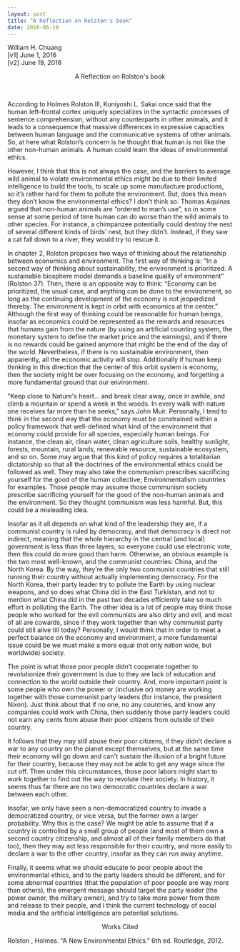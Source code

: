 ```yaml
---
layout: post
title: "A Reflection on Rolston's book"
date: 2016-06-19
---
```

William H. Chuang<br>
[v1] June 1, 2016 <br>
[v2] June 19, 2016<br>

<p style="text-align: center">A Reflection on Rolston's book</p><br>

According to Holmes Rolston III, Kuniyoshi L. Sakai once said that the human left-frontal cortex uniquely specializes in the syntactic processes of sentence comprehension, without any counterparts in other animals, and it leads to a consequence that massive differences in expressive capacities between human language and the communicative systems of other animals. So, at here what Rolston’s concern is he thought that human is not like the other non-human animals. A human could learn the ideas of environmental ethics. <br>

However, I think that this is not always the case, and the barriers to average wild animal to violate environmental ethics might be due to their limited intelligence to build the tools, to scale up some manufacture productions, so it’s rather hard for them to pollute the environment. But, does this mean they don’t know the environmental ethics? I don’t think so. Thomas Aquinas argued that non-human animals are “ordered to man’s use”, so in some sense at some period of time human can do worse than the wild animals to other species. For instance, a chimpanzee potentially could destroy the nest of several different kinds of birds’ nest, but they didn’t. Instead, if they saw a cat fall down to a river, they would try to rescue it.<br>

In chapter 2, Rolston proposes two ways of thinking about the relationship between economics and environment. The first way of thinking is: “In a second way of thinking about sustainability, the environment is prioritized. A sustainable biosphere model demands a baseline quality of environment” (Rolston 37). Then, there is an opposite way to think: “Economy can be prioritized, the usual case, and anything can be done to the environment, so long as the continuing development of the economy is not jeopardized thereby. The environment is kept in orbit with economics at the center.” Although the first way of thinking could be reasonable for human beings, insofar as economics could be represented as the rewards and resources that humans gain from the nature (by using an artificial counting system, the monetary system to define the market price and the earnings), and if there is no rewards could be gained anymore that might be the end of the day of the world. Nevertheless, if there is no sustainable environment, then apparently, all the economic activity will stop. Additionally if human keep thinking in this direction that the center of this orbit system is economy, then the society might be over focusing on the economy, and forgetting a more fundamental ground that our environment.<br>

“Keep close to Nature's heart... and break clear away, once in awhile, and climb a mountain or spend a week in the woods. In every walk with nature one receives far more than he seeks,” says John Muir. Personally, I tend to think in the second way that the economy must be constrained within a policy framework that well-defined what kind of the environment that economy could provide for all species, especially human beings. For instance, the clean air, clean water, clean agriculture soils, healthy sunlight, forests, mountain, rural lands, renewable resource, sustainable ecosystem, and so on. Some may argue that this kind of policy requires a totalitarian dictatorship so that all the doctrines of the environmental ethics could be followed as well. They may also take the communism prescribes sacrificing yourself for the good of the human collective; Environmentalism countries for examples. Those people may assume those communism society prescribe sacrificing yourself for the good of the non-human animals and the environment. So they thought communism was less harmful. But, this could be a misleading idea. <br>

Insofar as it all depends on what kind of the leadership they are, if a communist country is ruled by democracy, and that democracy is direct not indirect, meaning that the whole hierarchy in the central (and local) government is less than three layers, so everyone could use electronic vote, then this could do more good than harm. Otherwise, an obvious example is the two most well-known, and the communist countries: China, and the North Korea. By the way, they’re the only two communist countries that still running their country without actually implementing democracy. For the North Korea, their party leader try to pollute the Earth by using nuclear weapons, and so does what China did in the East Turkistan, and not to mention what China did in the past two decades efficiently take so much effort in polluting the Earth. The other idea is a lot of people may think those people who worked for the evil communists are also dirty and evil, and most of all are cowards, since if they work together than why communist party could still alive till today? Personally, I would think that in order to meet a perfect balance on the economy and environment, a more fundamental issue could be we must make a more equal (not only nation wide, but worldwide) society. <br>

The point is what those poor people didn’t cooperate together to revolutionize their government is due to they are lack of education and connection to the world outside their country. And, more important point is some people who own the power or (inclusive or) money are working together with those communist party leaders (for instance, the president Nixon). Just think about that if no one, no any countries, and know any companies could work with China, then suddenly those party leaders could not earn any cents from abuse their poor citizens from outside of their country. <br>

It follows that they may still abuse their poor citizens, if they didn’t declare a war to any country on the planet except themselves, but at the same time their economy will go down and can't sustain the illusion of a bright future for their country, because they may not be able to get any wage since the cut off. Then under this circumstances, those poor labors might start to work together to find out the way to revolute their society. In history, it seems thus far there are no two democratic countries declare a war between each other. <br>

Insofar, we only have seen a non-democratized country to invade a democratized country, or vice versa, but the former own a larger probability. Why this is the case? We might be able to assume that if a country is controlled by a small group of people (and most of them own a second country citizenship, and almost all of their family members do that too), then they may act less responsible for their country, and more easily to declare a war to the other country, insofar as they can run away anytime.<br> 

Finally, it seems what we should educate to poor people about the environmental ethics, and to the party leaders should be different, and for some abnormal countries (that the population of poor people are way more than others), the emergent message should target the party leader (the power owner, the military owner), and try to take more power from them and release to their people, and I think the current technology of social media and the artificial intelligence are potential solutions.<br>



<p style="text-align: center">Works Cited<br></p>
Rolston , Holmes. “A New Environmental Ethics.” 6th ed. Routledge, 2012.
